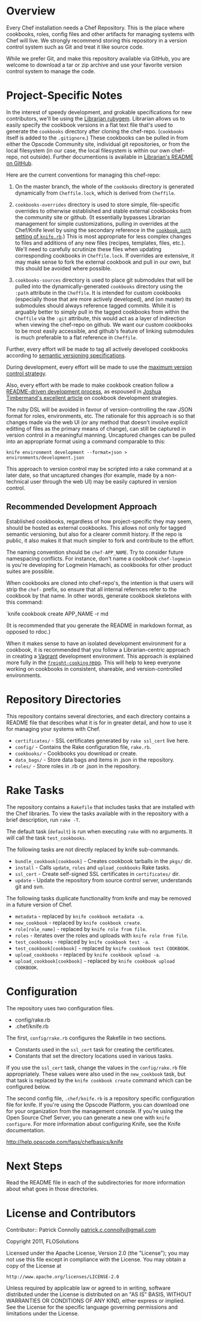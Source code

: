 Overview
========

Every Chef installation needs a Chef Repository. This is the place where cookbooks, roles, config files and other artifacts for managing systems with Chef will live. We strongly recommend storing this repository in a version control system such as Git and treat it like source code.

While we prefer Git, and make this repository available via GitHub, you are welcome to download a tar or zip archive and use your favorite version control system to manage the code.

Project-Specific Notes
======================

In the interest of speedy development, and grokable specifications for new contributors, we'll be using the [Librarian rubygem](https://github.com/applicationsonline/librarian). Librarian allows us to easily specify the cookbook versions in a flat text file that's used to generate the `cookbooks` directory after cloning the chef-repo. (`cookbooks` itself is added to the `.gitignore`.) These cookbooks can be pulled in from either the Opscode Community site, individual git repositories, or from the local filesystem (in our case, the local filesystem is within our own chef-repo, not outside). Further documentions is available in [Librarian's README on GitHub](https://github.com/applicationsonline/librarian).

Here are the current conventions for managing this chef-repo:

1. On the master branch, the whole of the `cookbooks` directory is generated dynamically from `Cheffile.lock`, which is derived from `Cheffile`.

2. `cookbooks-overrides` directory is used to store simple, file-specific overrides to otherwise established and stable external cookbooks from the community site or github. (It essentially bypasses Librarian management for simple customizations, pulling in overrides at the Chef/Knife level by using the secondary reference in the [`cookbook_path` setting of `knife.rb`](https://github.com/FLOSolutions/fga-chef-repo/tree/master/.chef/knife.rb#L16).) This is most appropriate for less complex changes to files and additions of any new files (recipes, templates, files, etc.). We'll need to carefully scrutinize these files when updating corresponding cookbooks in `Cheffile.lock`. If overrides are extensive, it may make sense to fork the external cookbook and pull in our own, but this should be avoided where possible. 

3. `cookbooks-sources` directory is used to place git submodules that will be pulled into the dynamically-generated `cookbooks` directory using the `:path` attribute in the `Cheffile`. It is intended for custom cookbooks (especially those that are more actively developed), and (on master) its submodules should always reference tagged commits. While it is arguably better to simply pull in the tagged cookbooks from within the `Cheffile` via the `:git` attribute, this would act as a layer of indirection when viewing the chef-repo on github. We want our custom cookbooks to be most easily accessible, and github's feature of linking submodules is much preferable to a flat reference in `Cheffile`. 

Further, every effort will be made to tag all actively developed cookbooks according to [semantic versioning specifications](http://semver.org/).

During development, every effort will be made to use the [maximum version control strategy](http://www.opscode.com/blog/2011/04/21/chef-0-10-preview-environments/).

Also, every effort with be made to make cookbook creation follow a [README-driven development process](http://tom.preston-werner.com/2010/08/23/readme-driven-development.html), as espoused in [Joshua Timbermand's excellent article](http://jtimberman.github.com/blog/2011/09/03/guide-to-writing-chef-cookbooks/) on cookbook development strategies.

The ruby DSL will be avoided in favour of version-controlling the raw JSON format for roles, environments, etc. The rationale for this approach is so that changes made via the web UI (or any method that doesn't involve explicit editting of files as the primary means of change), can still be captured in version control in a meaningful manning. Uncaptured changes can be pulled into an appropriate format using a command comparable to this:

`knife environment development --format=json > environments/development.json`

This approach to version control may be scripted into a rake command at a later date, so that uncaptured changes (for example, made by a non-technical user through the web UI) may be easily captured in version control.

## Recommended Development Approach

Established cookbooks, regardless of how project-specific they may seem,
should be hosted as external cookbooks. This allows not only for tagged
semantic versioning, but also for a clearer commit history. If the repo
is public, it also makes it that much simpler to fork and contribute to
the effort.

The naming convention should be `chef-APP_NAME`. Try to consider
future namespacing conflicts. For instance, don't name a cookbook
`chef-logmein` is you're developing for Logmein Hamachi, as cookbooks
for other product suites are possible.

When cookbooks are cloned into chef-repo's, the intention is that
users will strip the `chef-` prefix, so ensure that all internal
refernces refer to the cookbook by that name. In other words, generate
cookbook skeletons with this command:

`knife cookbook create APP_NAME -r md

(It is recommended that you generate the README in markdown format, as
opposed to rdoc.)

When it makes sense to have an isolated development environment for a
cookbook, it is recommended that you follow a Librarian-centric
approach in creating a [Vagrant](http://www.vagrantup.com) development environment. This approach is explained more fully in the [`freight-cooking` repo](https://github.com/patcon/freight-cooking). This will help to keep everyone working on cookbooks in consistent, shareable, and version-controlled environments.


Repository Directories
======================

This repository contains several directories, and each directory contains a README file that describes what it is for in greater detail, and how to use it for managing your systems with Chef.

* `certificates/` - SSL certificates generated by `rake ssl_cert` live here.
* `config/` - Contains the Rake configuration file, `rake.rb`.
* `cookbooks/` - Cookbooks you download or create.
* `data_bags/` - Store data bags and items in .json in the repository.
* `roles/` - Store roles in .rb or .json in the repository.

Rake Tasks
==========

The repository contains a `Rakefile` that includes tasks that are installed with the Chef libraries. To view the tasks available with in the repository with a brief description, run `rake -T`.

The default task (`default`) is run when executing `rake` with no arguments. It will call the task `test_cookbooks`.

The following tasks are not directly replaced by knife sub-commands.

* `bundle_cookbook[cookbook]` - Creates cookbook tarballs in the `pkgs/` dir.
* `install` - Calls `update`, `roles` and `upload_cookbooks` Rake tasks.
* `ssl_cert` - Create self-signed SSL certificates in `certificates/` dir.
* `update` - Update the repository from source control server, understands git and svn.

The following tasks duplicate functionality from knife and may be removed in a future version of Chef.

* `metadata` - replaced by `knife cookbook metadata -a`.
* `new_cookbook` - replaced by `knife cookbook create`.
* `role[role_name]` - replaced by `knife role from file`.
* `roles` - iterates over the roles and uploads with `knife role from file`.
* `test_cookbooks` - replaced by `knife cookbook test -a`.
* `test_cookbook[cookbook]` - replaced by `knife cookbook test COOKBOOK`.
* `upload_cookbooks` - replaced by `knife cookbook upload -a`.
* `upload_cookbook[cookbook]` - replaced by `knife cookbook upload COOKBOOK`.

Configuration
=============

The repository uses two configuration files.

* config/rake.rb
* .chef/knife.rb

The first, `config/rake.rb` configures the Rakefile in two sections.

* Constants used in the `ssl_cert` task for creating the certificates.
* Constants that set the directory locations used in various tasks.

If you use the `ssl_cert` task, change the values in the `config/rake.rb` file appropriately. These values were also used in the `new_cookbook` task, but that task is replaced by the `knife cookbook create` command which can be configured below.

The second config file, `.chef/knife.rb` is a repository specific configuration file for knife. If you're using the Opscode Platform, you can download one for your organization from the management console. If you're using the Open Source Chef Server, you can generate a new one with `knife configure`. For more information about configuring Knife, see the Knife documentation.

http://help.opscode.com/faqs/chefbasics/knife

Next Steps
==========

Read the README file in each of the subdirectories for more information about what goes in those directories.

License and Contributors
========================

Contributor:: Patrick Connolly <patrick.c.connolly@gmail.com>

Copyright 2011, FLOSolutions

Licensed under the Apache License, Version 2.0 (the "License");
you may not use this file except in compliance with the License.
You may obtain a copy of the License at

    http://www.apache.org/licenses/LICENSE-2.0

Unless required by applicable law or agreed to in writing, software
distributed under the License is distributed on an "AS IS" BASIS,
WITHOUT WARRANTIES OR CONDITIONS OF ANY KIND, either express or implied.
See the License for the specific language governing permissions and
limitations under the License.
